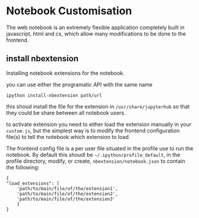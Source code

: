 # Notebook Customisation

The web notebook is an extremely flexible application completely built in javascript, html and cs, which allow many modifications
to be done to the frontend.



##  install nbextension


Installing notebook extensions for the notebook. 

you can use either the programatic API with the same name

`ipython install-nbextension path/url`

this shoud install the file for the extension in `/usr/share/jupyterhub` so that they could be share between all notebook users.



to activate extension you need to either load the extension manually in your `custom.js`, but the simplest way is to modify the frontend configuration file(s) to tell the notebook which extension to load.


The frontend config file is a per user file situated in the profile use to run the notebook. By default this shoudl be `~/.ipython/profile_default`, in the profile directory, modify, or create, `nbextension/notebook.json` to contain the following: 

```
{
"load_extensions": [
    'path/to/main/file/of/the/extension1',
    'path/to/main/file/of/the/extension2',
    'path/to/main/file/of/the/extension3'
    ]
}
```
